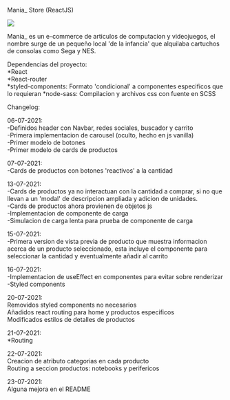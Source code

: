 Mania\_ Store (ReactJS)

![](https://i.imgur.com/21kU9ek.gif)

Mania\_ es un e-commerce de articulos de computacion y videojuegos, el nombre surge de un pequeño local 'de la infancia' que alquilaba cartuchos de consolas como Sega y NES.

Dependencias del proyecto:  
*React  
*React-router  
*styled-components: Formato 'condicional' a componentes especificos que lo requieran
*node-sass: Compilacion y archivos css con fuente en SCSS

Changelog:

06-07-2021:  
-Definidos header con Navbar, redes sociales, buscador y carrito  
-Primera implementacion de carousel (oculto, hecho en js vanilla)  
-Primer modelo de botones  
-Primer modelo de cards de productos

07-07-2021:  
-Cards de productos con botones 'reactivos' a la cantidad

13-07-2021:  
-Cards de productos ya no interactuan con la cantidad a comprar, si no que llevan a un 'modal' de descripcion ampliada y adicion de unidades.  
-Cards de productos ahora provienen de objetos js  
-Implementacion de componente de carga  
-Simulacion de carga lenta para prueba de componente de carga

15-07-2021:  
-Primera version de vista previa de producto que muestra informacion acerca de un producto seleccionado, esta incluye el componente para seleccionar la cantidad y eventualmente añadir al carrito

16-07-2021:  
-Implementacion de useEffect en componentes para evitar sobre renderizar  
-Styled components

20-07-2021:  
Removidos styled components no necesarios  
Añadidos react routing para home y productos especificos  
Modificados estilos de detalles de productos

21-07-2021:  
\*Routing

22-07-2021:  
Creacion de atributo categorias en cada producto  
Routing a seccion productos: notebooks y perifericos

23-07-2021:  
Alguna mejora en el README
